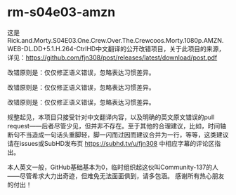 # rm-s04e03-amzn

这是Rick.and.Morty.S04E03.One.Crew.Over.The.Crewcoos.Morty.1080p.AMZN.WEB-DL.DD+5.1.H.264-CtrlHD中文翻译的公开改错项目，关于此项目的来源，详见：https://github.com/fjn308/post/releases/latest/download/post.pdf

改错原则是：仅仅修正语义错误，忽略表达习惯差异。

改错原则是：仅仅修正语义错误，忽略表达习惯差异。

改错原则是：仅仅修正语义错误，忽略表达习惯差异。

规整起见，本项目只接受针对中文翻译内容，以及明确的英文原文错误的pull request——后者尽管少见，但并非不存在。至于其他的合理建议，比如，时间轴断句不当造成一句话头重脚轻，脚一闪而过因而建议合并为一行，等等，这类建议请在issues或SubHD发布页 https://subhd.tv/u/fjn308 中相应字幕的评论区指出。

本人英文一般，GitHub基础基本为0，临时组织起这伙叫Community-137的人——尽管希求大力出奇迹，但难免无法面面俱到，请多包涵。
感谢所有热心朋友的付出！
